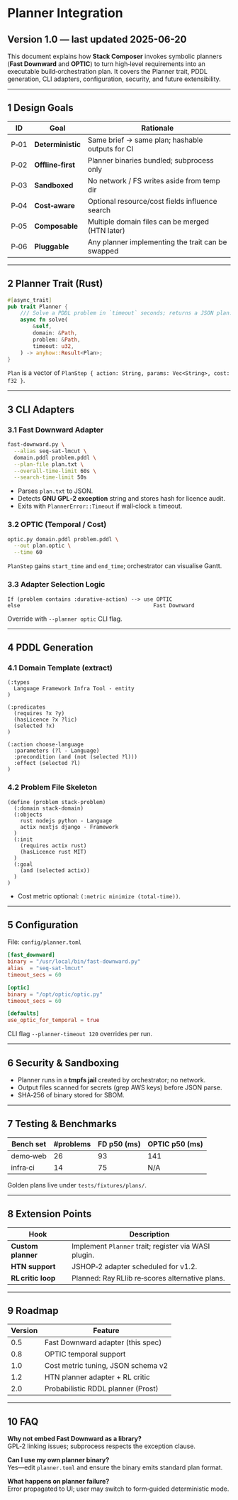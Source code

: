 # Planner Integration

## Version 1.0 — last updated 2025-06-20

This document explains how **Stack Composer** invokes symbolic planners
(**Fast Downward** and **OPTIC**) to turn high‑level requirements into an
executable build‑orchestration plan. It covers the Planner trait, PDDL
generation, CLI adapters, configuration, security, and future extensibility.

---

## 1 Design Goals

| ID   | Goal              | Rationale                                         |
| ---- | ----------------- | ------------------------------------------------- |
| P‑01 | **Deterministic** | Same brief → same plan; hashable outputs for CI   |
| P‑02 | **Offline‑first** | Planner binaries bundled; subprocess only         |
| P‑03 | **Sandboxed**     | No network / FS writes aside from temp dir        |
| P‑04 | **Cost‑aware**    | Optional resource/cost fields influence search    |
| P‑05 | **Composable**    | Multiple domain files can be merged (HTN later)   |
| P‑06 | **Pluggable**     | Any planner implementing the trait can be swapped |

---

## 2 Planner Trait (Rust)

```rust
#[async_trait]
pub trait Planner {
    /// Solve a PDDL problem in `timeout` seconds; returns a JSON plan.
    async fn solve(
        &self,
        domain: &Path,
        problem: &Path,
        timeout: u32,
    ) -> anyhow::Result<Plan>;
}
```

`Plan` is a vector of `PlanStep { action: String, params: Vec<String>, cost: f32 }`.

---

## 3 CLI Adapters

### 3.1 Fast Downward Adapter

```bash
fast-downward.py \
  --alias seq-sat-lmcut \
  domain.pddl problem.pddl \
  --plan-file plan.txt \
  --overall-time-limit 60s \
  --search-time-limit 50s
```

- Parses `plan.txt` to JSON.
- Detects **GNU GPL‑2 exception** string and stores hash for licence audit.
- Exits with `PlannerError::Timeout` if wall‑clock ≥ timeout.

### 3.2 OPTIC (Temporal / Cost)

```bash
optic.py domain.pddl problem.pddl \
  --out plan.optic \
  --time 60
```

`PlanStep` gains `start_time` and `end_time`; orchestrator can visualise Gantt.

### 3.3 Adapter Selection Logic

```text
If (problem contains :durative-action) --> use OPTIC
else                                          Fast Downward
```

Override with `--planner optic` CLI flag.

---

## 4 PDDL Generation

### 4.1 Domain Template (extract)

```pddl
(:types
  Language Framework Infra Tool - entity
)

(:predicates
  (requires ?x ?y)
  (hasLicence ?x ?lic)
  (selected ?x)
)

(:action choose-language
  :parameters (?l - Language)
  :precondition (and (not (selected ?l)))
  :effect (selected ?l)
)
```

### 4.2 Problem File Skeleton

```pddl
(define (problem stack-problem)
  (:domain stack-domain)
  (:objects
    rust nodejs python - Language
    actix nextjs django - Framework
  )
  (:init
    (requires actix rust)
    (hasLicence rust MIT)
  )
  (:goal
    (and (selected actix))
  )
)
```

- Cost metric optional: `(:metric minimize (total-time))`.

---

## 5 Configuration

File: `config/planner.toml`

```toml
[fast_downward]
binary = "/usr/local/bin/fast-downward.py"
alias  = "seq-sat-lmcut"
timeout_secs = 60

[optic]
binary = "/opt/optic/optic.py"
timeout_secs = 60

[defaults]
use_optic_for_temporal = true
```

CLI flag `--planner-timeout 120` overrides per run.

---

## 6 Security & Sandboxing

- Planner runs in a **tmpfs jail** created by orchestrator; no network.
- Output files scanned for secrets (grep AWS keys) before JSON parse.
- SHA‑256 of binary stored for SBOM.

---

## 7 Testing & Benchmarks

| Bench set | #problems | FD p50 (ms) | OPTIC p50 (ms) |
| --------- | --------- | ----------- | -------------- |
| demo‑web  | 26        | 93          | 141            |
| infra‑ci  | 14        | 75          | N/A            |

Golden plans live under `tests/fixtures/plans/`.

---

## 8 Extension Points

| Hook               | Description                                          |
| ------------------ | ---------------------------------------------------- |
| **Custom planner** | Implement `Planner` trait; register via WASI plugin. |
| **HTN support**    | JSHOP‑2 adapter scheduled for v1.2.                  |
| **RL critic loop** | Planned: Ray RLlib re‑scores alternative plans.      |

---

## 9 Roadmap

| Version | Feature                            |
| ------- | ---------------------------------- |
| 0.5     | Fast Downward adapter (this spec)  |
| 0.8     | OPTIC temporal support             |
| 1.0     | Cost metric tuning, JSON schema v2 |
| 1.2     | HTN planner adapter + RL critic    |
| 2.0     | Probabilistic RDDL planner (Prost) |

---

## 10 FAQ

**Why not embed Fast Downward as a library?**  
GPL‑2 linking issues; subprocess respects the exception clause.

**Can I use my own planner binary?**  
Yes—edit `planner.toml` and ensure the binary emits standard plan format.

**What happens on planner failure?**  
Error propagated to UI; user may switch to form‑guided deterministic mode.
